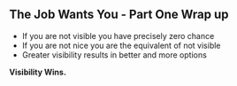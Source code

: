 ## The Job Wants You - Part One Wrap up

- If you are not visible you have precisely zero chance
- If you are not nice you are the equivalent of not visible
- Greater visibility results in better and more options

__Visibility Wins.__
